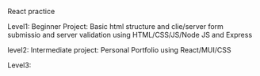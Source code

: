 React practice

Level1: Beginner
Project: Basic html structure and clie/server form submissio and server validation using HTML/CSS/JS/Node JS and Express

level2: Intermediate
project: Personal Portfolio using React/MUI/CSS

Level3: 
